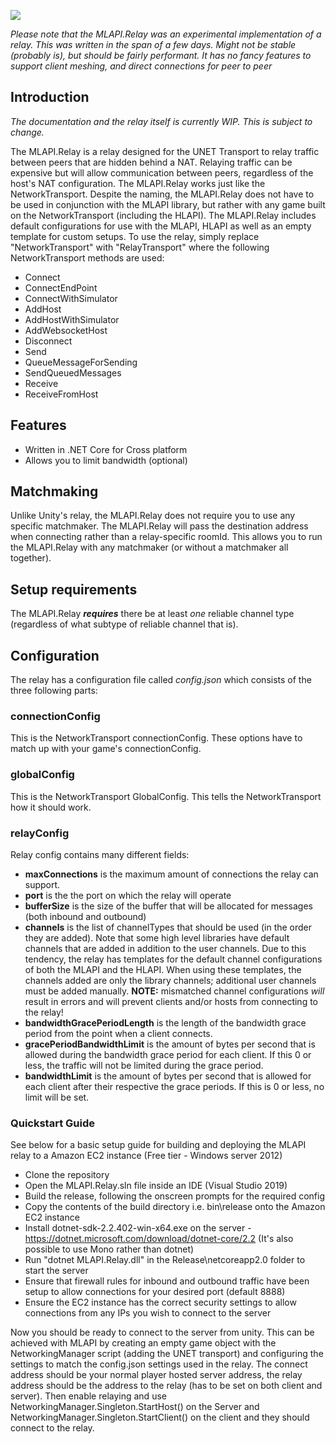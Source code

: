 
![](https://i.imgur.com/dJdKQYn.png)

_Please note that the MLAPI.Relay was an experimental implementation of a relay. This was written in the span of a few days. Might not be stable (probably is), but should be fairly performant. It has no fancy features to support client meshing, and direct connections for peer to peer_

## Introduction
_The documentation and the relay itself is currently WIP. This is subject to change._

The MLAPI.Relay is a relay designed for the UNET Transport to relay traffic between peers that are hidden behind a NAT. Relaying traffic can be expensive but will allow communication between peers, regardless of the host's NAT configuration. The MLAPI.Relay works just like the NetworkTransport. Despite the naming, the MLAPI.Relay does not have to be used in conjunction with the MLAPI library, but rather with any game built on the NetworkTransport (including the HLAPI). The MLAPI.Relay includes default configurations for use with the MLAPI, HLAPI as well as an empty template for custom setups. To use the relay, simply replace "NetworkTransport" with "RelayTransport" where the following NetworkTransport methods are used:
* Connect
* ConnectEndPoint
* ConnectWithSimulator
* AddHost
* AddHostWithSimulator
* AddWebsocketHost
* Disconnect
* Send
* QueueMessageForSending
* SendQueuedMessages
* Receive
* ReceiveFromHost

## Features
* Written in .NET Core for Cross platform
* Allows you to limit bandwidth (optional)

## Matchmaking
Unlike Unity's relay, the MLAPI.Relay does not require you to use any specific matchmaker. The MLAPI.Relay will pass the destination address when connecting rather than a relay-specific roomId. This allows you to run the MLAPI.Relay with any matchmaker (or without a matchmaker all together).

## Setup requirements
The MLAPI.Relay ***requires*** there be at least _one_ reliable channel type (regardless of what subtype of reliable channel that is).

## Configuration
The relay has a configuration file called *config.json* which consists of the three following parts:

### connectionConfig

This is the NetworkTransport connectionConfig. These options have to match up with your game's connectionConfig.

### globalConfig

This is the NetworkTransport GlobalConfig. This tells the NetworkTransport how it should work.

### relayConfig

Relay config contains many different fields:

* **maxConnections** is the maximum amount of connections the relay can support. 
* **port** is the the port on which the relay will operate
* **bufferSize** is the size of the buffer that will be allocated for messages (both inbound and outbound)
* **channels** is the list of channelTypes that should be used (in the order they are added). Note that some high level libraries have default channels that are added in addition to the user channels. Due to this tendency, the relay has templates for the default channel configurations of both the MLAPI and the HLAPI. When using these templates, the channels added are only the library channels; additional user channels must be added manually. **NOTE:** mismatched channel configurations *will* result in errors and will prevent clients and/or hosts from connecting to the relay!
* **bandwidthGracePeriodLength** is the length of the bandwidth grace period from the point when a client connects.
* **gracePeriodBandwidthLimit** is the amount of bytes per second that is allowed during the bandwidth grace period for each client. If this 0 or less, the traffic will not be limited during the grace period.
* **bandwidthLimit** is the amount of bytes per second that is allowed for each client after their respective the grace periods. If this is 0 or less, no limit will be set.

### Quickstart Guide

See below for a basic setup guide for building and deploying the MLAPI relay to a Amazon EC2 instance (Free tier - Windows server 2012)

* Clone the repository
* Open the MLAPI.Relay.sln file inside an IDE (Visual Studio 2019)
* Build the release, following the onscreen prompts for the required config
* Copy the contents of the build directory i.e. bin\release onto the Amazon EC2 instance
* Install dotnet-sdk-2.2.402-win-x64.exe on the server - https://dotnet.microsoft.com/download/dotnet-core/2.2 (It's also possible to use Mono rather than dotnet)
* Run "dotnet MLAPI.Relay.dll" in the Release\netcoreapp2.0 folder to start the server
* Ensure that firewall rules for inbound and outbound traffic have been setup to allow connections for your desired port (default 8888)
* Ensure the EC2 instance has the correct security settings to allow connections from any IPs you wish to connect to the server

Now you should be ready to connect to the server from unity. This can be achieved with MLAPI by creating an empty game object with the NetworkingManager script (adding the UNET transport) and configuring the settings to match the config.json settings used in the relay. The connect address should be your normal player hosted server address, the relay address should be the address to the relay (has to be set on both client and server). Then enable relaying and use NetworkingManager.Singleton.StartHost() on the Server and NetworkingManager.Singleton.StartClient() on the client and they should connect to the relay.
